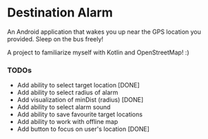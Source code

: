 # Destination Alarm

An Android application that wakes you up near the GPS location you provided. Sleep on the bus freely!

A project to familiarize myself with Kotlin and OpenStreetMap! :)

### TODOs
* Add ability to select target location [DONE]
* Add ability to select radius of alarm
* Add visualization of minDist (radius) [DONE]
* Add ability to select alarm sound
* Add ability to save favourite target locations
* Add ability to work with offline map
* Add button to focus on user's location [DONE]
